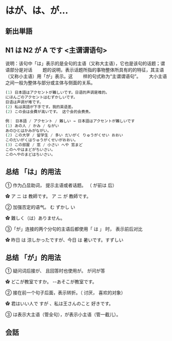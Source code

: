 # はが、は、が...

## 新出単語

<vue-audio file="../audio/4-2-たんご.mp3" loop />

## N1 は N2 が A です <主谓谓语句>

说明：该句中「は」表示的是全句的主语（又称大主语），它也是该句的话题；谓语部分是对话　　
题的说明，表示话题所指的事物整体所具有的的特征，其主语（又称小主语）用「が」表示。这　　
样的句式称为“主谓谓语句”。　　
大小主语之间一般为整体与部分或主体与侧面的关系。

```ts
(1) 日本語はアクセントが難しいです。日语的声调是难的。
にほんごのアクセントはむずかしいです。
日语は声调が难です。
(2) 私は英語が下手です。我的英语差。
(2) この会は会費が高いです。 这个会的会费贵。
```

```ts
例： 日本語 / アクセント / 難しい → 日本語はアクセントが難しいです
(1) あの人 / かみ / ながい
あのひとはかみがながい。
(2) この大学 / 留学生 / 多い だいがく りゅうがくせい おおい
このだいがくはりゅうがくせいがおおい。
(3) この部屋 / 窓 / 小さい へや 窓まど
このへやはまどがちいさい。
このへやのまどはちいさい。
```

## 总结 「は」的用法

① 作为凸显助词， 提示主语或者话题。 （ が前は 后）  

✿ ア ニ は 教師です。 ア ニ が 教師です。  

② 加强否定的语气。 む ずかし い  

✿ 難しく（は）ありません。  

③「が」连接的两个分句的主语后都使用「 は 」 时， 表示前后对比  

✿ 昨日 は 涼しかったですが、今日 は 暑いです。すずしい

## 总结 「が」的用法

① 疑问词后接が、 且回答时也使用が。 が问が答

✿ どこが教室ですか。 --あそこが教室です。

② 接在前一个句子后面，表示转折。（ 讨厌， 喜欢的对象）

✿ 君はいい人で すが 、私は王さんのこと 好きです。

③ は表示大主语（管全句），が表示小主语（管一截儿）。

## 会話

<vue-audio file="../audio/4-2-かいわ.mp3" loop=true></vue-audio>